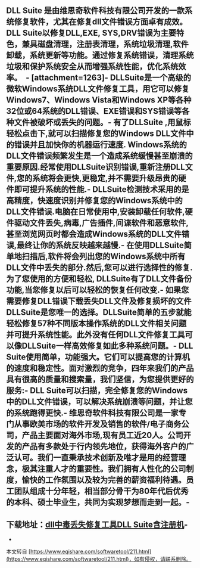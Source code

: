DLL Suite 是由维思奇软件科技有限公司开发的一款系统修复软件，尤其在修复dll文件错误方面卓有成效。DLL Suite以修复DLL,EXE, SYS,DRV错误为主要特色，兼具磁盘清理，注册表清理，系统垃圾清理,软件卸载，系统更新等功能。通过修复系统错误，清理系统垃圾和保护系统安全从而增强系统性能，优化系统效率。　-
\[attachment=1263\]-
DLLSuite是一个高级的微软Windows系统DLL文件修复工具，用它可以修复Windows7、Windows Vista和Windows XP等各种32位或64系统的DLL错误、EXE错误和SYS错误等各种文件被破坏或丢失的问题。-
有了DLLSuite ,用鼠标轻松点击下,就可以扫描修复您的Windows DLL文件中的错误并且加快你的机器运行速度. Windows系统的DLL文件错误频繁发生是一个造成系统缓慢甚至崩溃的重要原因.经常使用DLLSuite识别错误,重新注册DLL文件,您的系统将会更快,更稳定,并不需要升级昂贵的硬件即可提升系统的性能.-
DLLSuite检测技术采用的是高精度，快速度识别并修复您的Windows系统中的DLL文件错误.电脑在日常使用中,安装卸载任何软件,硬件驱动文件丢失,病毒,广告插件,间谍软件和恶意软件,甚至浏览网页时都会造成Windows系统的DLL文件错误,最终让你的系统反映越来越慢.-
在使用DLLSuite简单地扫描后,软件将会列出您的Windows系统中所有DLL文件中丢失的部分.然后,您可以进行选择性的修复.为了您使用的方便和轻松, DLLSuite有了DLL文件备份功能,当您修复以后可以轻松的恢复任何改变.-
如果您需要修复DLL错误下载丢失DLL文件及修复损坏的文件DLLSuite是您唯一的选择。DLLSuite简单的五步就能轻松修复57种不同版本操作系统的DLL文件相关问题并可提升系统性能。此外没有任何DLL文件修复工具可以像DLLSuite一样高效修复如此多种系统问题。-
DLL Suite使用简单，功能强大。它们可以提高您的计算机的速度和稳定性。面对激烈的竞争，四年来我们的产品具有很高的质量和搜索量，我们坚信，为您提供更好的服务:-
DLL Suite可以扫描，完全修复您的Windows中的DLL文件错误，可以解决系统崩溃等问题，并让您的系统跑得更快.-
维思奇软件科技有限公司是一家专门从事欧美市场的软件开发及销售的软件/电子商务公司，产品主要面对海外市场,现有员工近20人。公司开发的产品有多款处于行内领先地位，获得海外客户的广泛认可。我们一直秉承技术创新及唯才是用的经营理念，极其注重人才的重要性。我们拥有人性化的公司制度，愉快的工作氛围以及较为完善的薪资福利待遇。员工团队组成十分年轻，相当部分骨干为80年代后优秀的本科、硕士毕业生，共同为实现梦想而走到一起。-
-
下载地址：[dll中毒丢失修复工具DLL Suite含注册机](http://pan.baidu.com/s/1sjJf7Dr,1)-
-

-

本文转自 [https://www.eqishare.com/softwaretool/211.html](https://www.eqishare.com/softwaretool/211.html)，如有侵权，请联系删除。